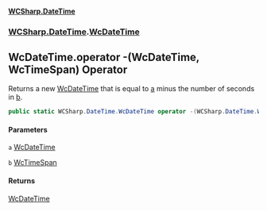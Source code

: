 #### [WCSharp.DateTime](README.md 'README')
### [WCSharp.DateTime](WCSharp.DateTime.md 'WCSharp.DateTime').[WcDateTime](WCSharp.DateTime.WcDateTime.md 'WCSharp.DateTime.WcDateTime')

## WcDateTime.operator -(WcDateTime, WcTimeSpan) Operator

Returns a new [WcDateTime](WCSharp.DateTime.WcDateTime.md 'WCSharp.DateTime.WcDateTime') that is equal to [a](WCSharp.DateTime.WcDateTime.op_Subtraction(WCSharp.DateTime.WcDateTime,WCSharp.DateTime.WcTimeSpan).md#WCSharp.DateTime.WcDateTime.op_Subtraction(WCSharp.DateTime.WcDateTime,WCSharp.DateTime.WcTimeSpan).a 'WCSharp.DateTime.WcDateTime.op_Subtraction(WCSharp.DateTime.WcDateTime, WCSharp.DateTime.WcTimeSpan).a') minus the number of seconds in [b](WCSharp.DateTime.WcDateTime.op_Subtraction(WCSharp.DateTime.WcDateTime,WCSharp.DateTime.WcTimeSpan).md#WCSharp.DateTime.WcDateTime.op_Subtraction(WCSharp.DateTime.WcDateTime,WCSharp.DateTime.WcTimeSpan).b 'WCSharp.DateTime.WcDateTime.op_Subtraction(WCSharp.DateTime.WcDateTime, WCSharp.DateTime.WcTimeSpan).b').

```csharp
public static WCSharp.DateTime.WcDateTime operator -(WCSharp.DateTime.WcDateTime a, WCSharp.DateTime.WcTimeSpan b);
```
#### Parameters

<a name='WCSharp.DateTime.WcDateTime.op_Subtraction(WCSharp.DateTime.WcDateTime,WCSharp.DateTime.WcTimeSpan).a'></a>

`a` [WcDateTime](WCSharp.DateTime.WcDateTime.md 'WCSharp.DateTime.WcDateTime')

<a name='WCSharp.DateTime.WcDateTime.op_Subtraction(WCSharp.DateTime.WcDateTime,WCSharp.DateTime.WcTimeSpan).b'></a>

`b` [WcTimeSpan](WCSharp.DateTime.WcTimeSpan.md 'WCSharp.DateTime.WcTimeSpan')

#### Returns
[WcDateTime](WCSharp.DateTime.WcDateTime.md 'WCSharp.DateTime.WcDateTime')